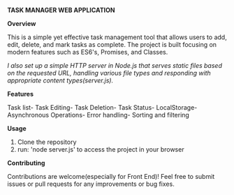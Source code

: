 **TASK MANAGER WEB APPLICATION**

**Overview**

This is a simple yet effective task management tool that allows users to add, edit, delete, and mark tasks as complete. The project is built focusing on modern features such as ES6's, Promises, and Classes.

*I also set up a simple HTTP server in Node.js that serves static files based on the requested URL, handling various file types and responding with appropriate content types(server.js).*

**Features**

Task list-
Task Editing-
Task Deletion-
Task Status-
LocalStorage-
Asynchronous Operations-
Error handling-
Sorting and filtering

**Usage**

1. Clone the repository
2. run: 'node server.js' to access the project in your browser

**Contributing**

Contributions are welcome(especially for Front End)! 
Feel free to submit issues or pull requests for any improvements or bug fixes.

